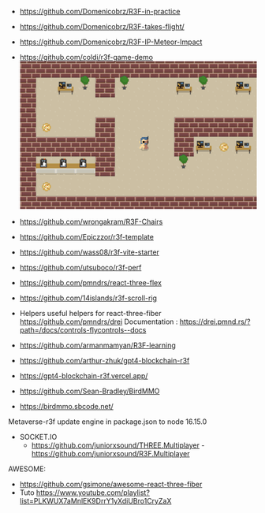 

- https://github.com/Domenicobrz/R3F-in-practice
- https://github.com/Domenicobrz/R3F-takes-flight/
- https://github.com/Domenicobrz/R3F-IP-Meteor-Impact
  
- https://github.com/coldi/r3f-game-demo
  <img src="images/game-demo.gif" />
- https://github.com/wrongakram/R3F-Chairs
- https://github.com/Epiczzor/r3f-template
- https://github.com/wass08/r3f-vite-starter
- https://github.com/utsuboco/r3f-perf
- https://github.com/pmndrs/react-three-flex
- https://github.com/14islands/r3f-scroll-rig
- Helpers  useful helpers for react-three-fiber
    https://github.com/pmndrs/drei
    Documentation : https://drei.pmnd.rs/?path=/docs/controls-flycontrols--docs    
- https://github.com/armanmamyan/R3F-learning

- https://github.com/arthur-zhuk/gpt4-blockchain-r3f
- https://gpt4-blockchain-r3f.vercel.app/

- https://github.com/Sean-Bradley/BirdMMO
- https://birdmmo.sbcode.net/

Metaverse-r3f update engine in package.json to node 16.15.0

- SOCKET.IO
  - https://github.com/juniorxsound/THREE.Multiplayer
  -https://github.com/juniorxsound/R3F.Multiplayer


AWESOME:     
- https://github.com/gsimone/awesome-react-three-fiber
- Tuto https://www.youtube.com/playlist?list=PLKWUX7aMnlEK9DrrY1yXdiUBro1CryZaX
